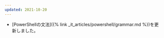 ```yaml
---
updated: 2021-10-20
---
```

- [PowerShellの文法]({% link _it_articles/powershell/grammar.md %})を更新しました。
